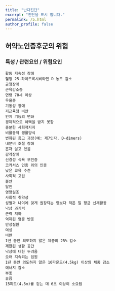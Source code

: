 ```yaml
---
title: "난다진단"
excerpt: "진단을 표시 합니다."
permalink: /5.html
author_profile: false
---
```

## 허약노인증후군의 위험


### 특성 / 관련요인 / 위험요인

> 
    활동 지속성 장애 
    혈청 25-하이드록시비타민 D 농도 감소
    균형장애
    근육감소증
    연령 70세 이상
    우울증
    기동성 장애
    저근육형 비만
    인지 기능의 변화
    경제적으로 혜택을 받지 못함
    충분한 사회적지지
    비활동적 생활양식
    변화된 응고 과정(예: 제7인자, D-dimers)
    내분비 조절 장애
    혼자 살고 있음
    감각장애
    신경성 식욕 부진증
    코카서스 인종 외의 인종
    낮은 교육 수준
    사회적 고립
    불안
    탈진
    영양실조
    사회적 취약성
    성별과 나이에 맞게 권장되는 양보다 적은 일 평균 신체활동
    낙상 과거력
    근력 저하
    억제된 염증 반응
    만성질환
    여성
    비만
    1년 동안 의도하지 않은 체중의 25% 감소
    제한된 생활 공간
    낙상에 대한 두려움
    오래 지속되는 입원
    1년 동안 의도하지 않은 10파운드(4.5kg) 이상의 체중 감소
    에너지 감소
    부동
    슬픔
    15피트(4.5m)를 걷는 데 6초 이상이 소요됨
